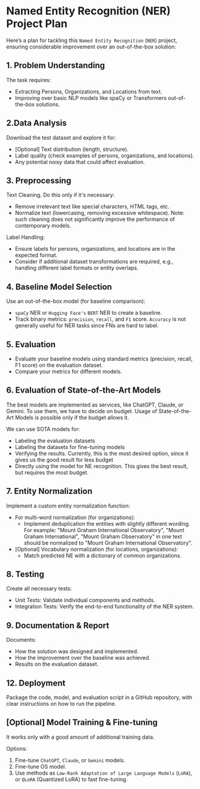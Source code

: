 # Named Entity Recognition (NER) Project Plan

Here’s a plan for tackling this `Named Entity Recognition` (`NER`) project, 
ensuring considerable improvement over an out-of-the-box solution:

## 1. Problem Understanding
The task requires:

* Extracting Persons, Organizations, and Locations from text.
* Improving over basic NLP models like spaCy or Transformers out-of-the-box solutions.

## 2.Data Analysis
Download the test dataset and explore it for:
* [Optional] Text distribution (length, structure).
* Label quality (check examples of persons, organizations, and locations).
* Any potential noisy data that could affect evaluation.

## 3. Preprocessing
Text Cleaning. Do this only if it's necessary:
* Remove irrelevant text like special characters, HTML tags, etc.
* Normalize text (lowercasing, removing excessive whitespace).
Note: such cleaning does not significantly improve the performance of contemporary models.

Label Handling:
* Ensure labels for persons, organizations, and locations are in the expected format.
* Consider if additional dataset transformations are required, e.g., 
handling different label formats or entity overlaps.

## 4. Baseline Model Selection
Use an out-of-the-box model (for baseline comparison):
* `spaCy` NER or `Hugging Face's` `BERT` NER to create a baseline.
* Track binary metrics: `precision`, `recall`, and `F1` score. `Accuracy` is not generally useful 
for NER tasks since FNs are hard to label.

## 5. Evaluation
* Evaluate your baseline models using standard metrics (precision, recall, F1 score) on the evaluation dataset.
* Compare your metrics for different models.

## 6. Evaluation of State-of-the-Art Models
The best models are implemented as services, like ChatGPT, Claude, or Gemini.
To use them, we have to decide on budget.
Usage of State-of-the-Art Models is possible only if the budget allows it.

We can use SOTA models for:
* Labeling the evaluation datasets
* Labeling the datasets for fine-tuning models
* Verifying the results. Currently, this is the most desired option, since
it gives us the good result for less budget
* Directly using the model for NE recognition. This gives the best result, 
but requires the most budget.

## 7. Entity Normalization
Implement a custom entity normalization function:
* For multi-word normalization (for organizations):
  * Implement deduplication the entities with slightly different wording. For example:
    "Mount Graham International Observatory", "Mount Graham International", "Mount Graham Observatory" in one text 
    should be normalized to "Mount Graham International Observatory".
* [Optional] Vocabulary normalization (for locations, organizations):
  * Match predicted NE with a dictionary of common organizations.

## 8. Testing
Create all necessary tests:
* Unit Tests: Validate individual components and methods.
* Integration Tests: Verify the end-to-end functionality of the NER system.

## 9. Documentation & Report
Documents:
* How the solution was designed and implemented.
* How the improvement over the baseline was achieved.
* Results on the evaluation dataset.

## 12. Deployment
Package the code, model, and evaluation script in a GitHub repository, with clear instructions 
on how to run the pipeline.

## [Optional] Model Training & Fine-tuning
It works only with a good amount of additional training data.

Options:
1. Fine-tune `ChatGPT`, `Claude`, or `Gemini` models.
2. Fine-tune OS model.
3. Use methods as `Low-Rank Adaptation of Large Language Models` (`LoRA`), or `QLoRA` (Quantized LoRA) to fast fine-tuning.

